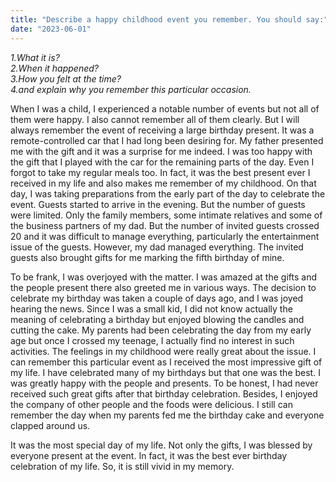 ```yaml
---
title: "Describe a happy childhood event you remember. You should say:"
date: "2023-06-01"
---
```


_1.What it is?  
2.When it happened?  
3.How you felt at the time?  
4.and explain why you remember this particular occasion._

  
When I was a child, I experienced a notable number of events but not all of them were happy. I also cannot remember all of them clearly. But I will always remember the event of receiving a large birthday present. It was a remote-controlled car that I had long been desiring for. My father presented me with the gift and it was a surprise for me indeed. I was too happy with the gift that I played with the car for the remaining parts of the day. Even I forgot to take my regular meals too. In fact, it was the best present ever I received in my life and also makes me remember of my childhood. On that day, I was taking preparations from the early part of the day to celebrate the event. Guests started to arrive in the evening. But the number of guests were limited. Only the family members, some intimate relatives and some of the business partners of my dad. But the number of invited guests crossed 20 and it was difficult to manage everything, particularly the entertainment issue of the guests. However, my dad managed everything. The invited guests also brought gifts for me marking the fifth birthday of mine.

To be frank, I was overjoyed with the matter. I was amazed at the gifts and the people present there also greeted me in various ways. The decision to celebrate my birthday was taken a couple of days ago, and I was joyed hearing the news. Since I was a small kid, I did not know actually the meaning of celebrating a birthday but enjoyed blowing the candles and cutting the cake. My parents had been celebrating the day from my early age but once I crossed my teenage, I actually find no interest in such activities. The feelings in my childhood were really great about the issue. I can remember this particular event as I received the most impressive gift of my life. I have celebrated many of my birthdays but that one was the best. I was greatly happy with the people and presents. To be honest, I had never received such great gifts after that birthday celebration. Besides, I enjoyed the company of other people and the foods were delicious. I still can remember the day when my parents fed me the birthday cake and everyone clapped around us.

It was the most special day of my life. Not only the gifts, I was blessed by everyone present at the event. In fact, it was the best ever birthday celebration of my life. So, it is still vivid in my memory.
